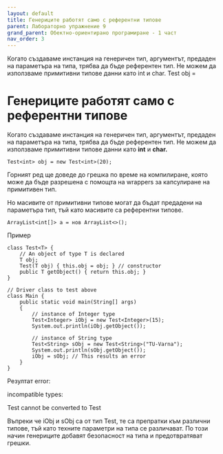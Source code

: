 ```yaml
---
layout: default
title: Генериците работят само с референтни типове
parent: Лабораторно упражнение 9
grand_parent: Обектно-ориентирано програмиране - 1 част
nav_order: 3
---
```


Когато създаваме инстанция на генеричен тип, аргументът, предаден на параметъра на типа, трябва да бъде референтен тип. Не можем да използваме примитивни типове данни като int и char. Test<int> obj =

# Генериците работят само с референтни типове

Когато създаваме инстанция на генеричен тип, аргументът, предаден на параметъра на типа, трябва да бъде референтен тип. Не можем да използваме примитивни типове данни като **int** и **char.**

```
Test<int> obj = new Test<int>(20); 
```

Горният ред ще доведе до грешка по време на компилиране, която може да бъде разрешена с помощта на wrappers за капсулиране на примитивен тип.

Но масивите от примитивни типове могат да бъдат предадени на параметъра тип, тъй като масивите са референтни типове.

```
ArrayList<int[]> a = нов ArrayList<>();
```


Пример
```
class Test<T> {
	// An object of type T is declared
	T obj;
	Test(T obj) { this.obj = obj; } // constructor
	public T getObject() { return this.obj; }
}

// Driver class to test above
class Main {
	public static void main(String[] args)
	{
		// instance of Integer type
		Test<Integer> iObj = new Test<Integer>(15);
		System.out.println(iObj.getObject());

		// instance of String type
		Test<String> sObj = new Test<String>("TU-Varna");
		System.out.println(sObj.getObject());
		iObj = sObj; // This results an error
	}
}

```


Резултат
error:

incompatible types:

Test cannot be converted to Test



Въпреки че iObj и sObj са от тип Test, те са препратки към различни типове, тъй като техните параметри на типа се различават. По този начин генериците добавят безопасност на типа и предотвратяват грешки.
